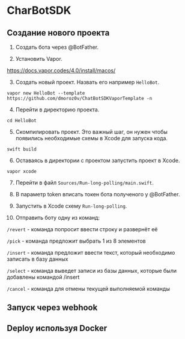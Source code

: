 # CharBotSDK

## Создание нового проекта

1. Создать бота через @BotFather.

2. Установить Vapor.

https://docs.vapor.codes/4.0/install/macos/

3. Cоздать новый проект. Назвать его например `HelloBot`.

`vapor new HelloBot --template https://github.com/dmoroz0v/ChatBotSDKVaporTemplate -n`

4. Перейти в директорию проекта.

`cd HelloBot`

5. Скомпилировать проект. Это важный шаг, он нужен чтобы появились необходимые схемы в Xcode для запуска кода.

`swift build`

6. Оставаясь в директории с проектом запустить проект в Xcode.

`vapor xcode`

7. Перейти в файл `Sources/Run-long-polling/main.swift`.

8. В параметр token вписать токен бота полученого у @BotFather.

9. Запустить в Xcode схему `Run-long-polling`.

10. Отправить боту одну из команд:

`/revert` - команда попросит ввести строку и развернёт её

`/pick` - команда предложит выбрать 1 из 8 элементов

`/insert` - команда предложит ввести текст, который необходимо записать в базу данных

`/select` - команда выведет записи из базы данных, которые были добавлены командой /insert

`/cancel` - команда для отмены текущей выполняемой команды

## Запуск через webhook

## Deploy используя Docker
